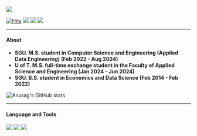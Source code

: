 <!--색깔은 hex code https://www.color-hex.com/color-names.html 참조-->


<!--header -->
<div align=left>

 <img src="https://user-images.githubusercontent.com/81498680/185739161-ce0db87e-6d84-4219-84dc-ac4574e9e544.jpg"/>
 
  
 [![Hits](https://hits.seeyoufarm.com/api/count/incr/badge.svg?url=https%3A%2F%2Fgithub.com%2Fkongminseok%2Fhit-counter&count_bg=%23000000&title_bg=%23000000&icon=github.svg&icon_color=%23555555&title=visitors&edge_flat=false)](https://hits.seeyoufarm.com)
 [<img src="https://img.shields.io/badge/Blog-222222?style=flate&logo=GithubPages&logoColor=white"/>](https://kongminseok.github.io/)
 [<img src="https://img.shields.io/badge/Instagram-E4405F?style=flat&logo=instagram&logoColor=white"/>](https://www.instagram.com/minseokzero/)
 [<img src="https://img.shields.io/badge/LinkedIn-0A66C2?style=flat&logo=linkedin&logoColor=white"/>](https://www.linkedin.com/in/minseokkong/)

 
 <!--[<img src="https://img.shields.io/badge/Velog-20C997?style=flat&logo=Velog&logoColor=white"/>](https://velog.io/@kongminseok)--> 
 
 <!--[<img src="https://img.shields.io/badge/Kaggle-20BEFF?style=flat&logo=kaggle&logoColor=white"/>]--><!--(https://www.kaggle.com/shirtnjean)-->  
 
 
</div>
 
 
 ------
 <div align=left> 
 
 #### About
 - **SGU. M.S. student in Computer Science and Engineering (Applied Data Engineering) (Feb 2022 - Aug 2024)**
 - **U of T. M.S. full-time exchange student in the Faculty of Applied Science and Engineering (Jan 2024 - Jun 2024)**
 - **SGU. B.S. student in Economics and Data Science (Feb 2014 - Feb 2022)**
 
 ![Anurag's GitHub stats](https://github-readme-stats.vercel.app/api?username=kongminseok&show_icons=true&theme=github_dark)
 <!--![header](https://capsule-render.vercel.app/api?type=soft&color=c1cdcd&height=100&section=header&text=kongminseok&fontSize=50&animation=fadeIn&fontColor=100c08)-->

</div>

<!--studying-->
 ------
<div align=left> 
  
 #### Language and Tools

  <img src="https://img.shields.io/badge/Python-3776AB?style=flate&logo=python&logoColor=white"/>
  <img src="https://img.shields.io/badge/Pytorch-EE4C2C?style=flat&logo=pytorch&logoColor=white"/>
  <img src="https://img.shields.io/badge/ScikitLearn-F7931E?style=flat&logo=scikitlearn&logoColor=white"/>
  <br>
  <!--img src="https://img.shields.io/badge/mySQL-4479A1?style=flat-square&logo=mySQL&logoColor=white"/>
  <img src="https://img.shields.io/badge/Tensorflow-FF6F00?style=flat-square&logo=tensorflow&logoColor=white"/>  
  <img src="https://img.shields.io/badge/Jupyter-F37626?style=flat-square&logo=jupyter&logoColor=white"/>
  <img src="https://img.shields.io/badge/VisualStudioCode-007ACC?style=flat-square&logo=visualstudiocode&logoColor=white"/>
  <img src="https://img.shields.io/badge/Firebase-FFCA28?style=flat-square&logo=firebase&logoColor=white"/>
  <img src="https://img.shields.io/badge/MongoDB-47A248?style=flat-square&logo=mongodb&logoColor=white"/>
  <br>
  <img src="https://img.shields.io/badge/ApacheHive-FDEE21?style=flat-square&logo=apachehive&logoColor=white"/>
  <img src="https://img.shields.io/badge/ApacheHadoop-66CCFF?style=flat-square&logo=apachehadoop&logoColor=white"/>
  <img src="https://img.shields.io/badge/ApacheSpark-E25A1C?style=flat-square&logo=apachespark&logoColor=white"/>
  <img src="https://img.shields.io/badge/ApacheAirflow-017CEE?style=flat-square&logo=apacheairflow&logoColor=white"/>
  <br>
  <img src="https://img.shields.io/badge/Golang-00ADD8?style=flat-square&logo=go&logoColor=white"/>
  <img src="https://img.shields.io/badge/Docker-2496ED?style=flat-square&logo=docker&logoColor=white"/>
  <img src="https://img.shields.io/badge/Kubernetes-326CE5?style=flat-square&logo=kubernetes&logoColor=white"/-->
  

</div>



